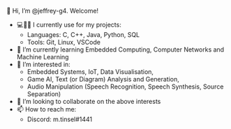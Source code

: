 👋 Hi, I’m @jeffrey-g4. Welcome!

- 💻🤔💭 I currently use for my projects:
  - Languages: C, C++, Java, Python, SQL
  - Tools: Git, Linux, VSCode
- 🌱 I’m currently learning Embedded Computing, Computer Networks and Machine Learning
- 👀 I’m interested in:
  - Embedded Systems, IoT, Data Visualisation, 
  - Game AI, Text (or Diagram) Analysis and Generation, 
  - Audio Manipulation (Speech Recognition, Speech Synthesis, Source Separation)
- 💞️ I’m looking to collaborate on the above interests
- 📫 How to reach me: 
  - Discord: m.tinsel#1441


<!---
j-syl-klaxon/j-syl-klaxon is a ✨ special ✨ repository because its `README.md` (this file) appears on your GitHub profile.
You can click the Preview link to take a look at your changes.
--->
